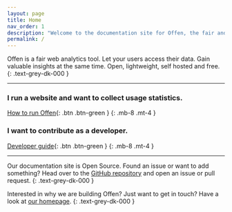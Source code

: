 ```yaml
---
layout: page
title: Home
nav_order: 1
description: "Welcome to the documentation site for Offen, the fair and lightweight web analytics tool. Featuring guides for operators, users and developers."
permalink: /
---
```


<!--
Copyright 2020 - Offen Authors <hioffen@posteo.de>
SPDX-License-Identifier: Apache-2.0
-->

Offen is a fair web analytics tool. Let your users access their data. Gain valuable insights at the same time. Open, lightweight, self hosted and free.
{: .text-grey-dk-000 }

---

### I run a website and want to collect usage statistics.

[How to run Offen](./running-offen/){: .btn .btn-green }
{: .mb-8 .mt-4 }


### I want to contribute as a developer.

[Developer guide](./developing-offen/){: .btn  .btn-green }
{: .mb-8 .mt-4 }

---

Our documentation site is Open Source. Found an issue or want to add something? Head over to the [GitHub repository][repo] and open an issue or pull request.
{: .text-grey-dk-000 }

Interested in why we are building Offen? Just want to get in touch? Have a look at [our homepage][homepage].
{: .text-grey-dk-000 }

[repo]: https://github.com/offen/offen
[homepage]: https://www.offen.dev
